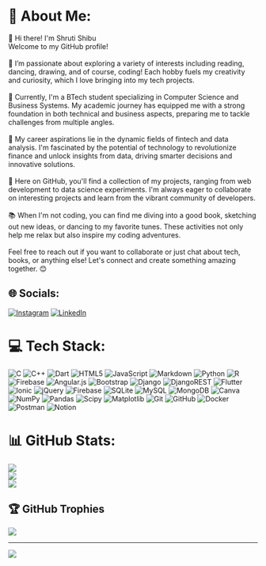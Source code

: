
# 💫 About Me:
👋 Hi there! I'm Shruti Shibu<br>Welcome to my GitHub profile!<br><br>👀 I’m passionate about exploring a variety of interests including reading, dancing, drawing, and of course, coding! Each hobby fuels my creativity and curiosity, which I love bringing into my tech projects.<br><br>🌱 Currently, I'm a BTech student specializing in Computer Science and Business Systems. My academic journey has equipped me with a strong foundation in both technical and business aspects, preparing me to tackle challenges from multiple angles.<br><br>💞️ My career aspirations lie in the dynamic fields of fintech and data analysis. I'm fascinated by the potential of technology to revolutionize finance and unlock insights from data, driving smarter decisions and innovative solutions.<br><br>🚀 Here on GitHub, you'll find a collection of my projects, ranging from web development to data science experiments. I'm always eager to collaborate on interesting projects and learn from the vibrant community of developers.<br><br>📚 When I'm not coding, you can find me diving into a good book, sketching out new ideas, or dancing to my favorite tunes. These activities not only help me relax but also inspire my coding adventures.<br><br>Feel free to reach out if you want to collaborate or just chat about tech, books, or anything else! Let's connect and create something amazing together. 😊


## 🌐 Socials:
[![Instagram](https://img.shields.io/badge/Instagram-%23E4405F.svg?logo=Instagram&logoColor=white)](https://instagram.com/shrutaetae) [![LinkedIn](https://img.shields.io/badge/LinkedIn-%230077B5.svg?logo=linkedin&logoColor=white)](https://linkedin.com/in/shrutishibu) 

# 💻 Tech Stack:
![C](https://img.shields.io/badge/c-%2300599C.svg?style=flat-square&logo=c&logoColor=white) ![C++](https://img.shields.io/badge/c++-%2300599C.svg?style=flat-square&logo=c%2B%2B&logoColor=white) ![Dart](https://img.shields.io/badge/dart-%230175C2.svg?style=flat-square&logo=dart&logoColor=white) ![HTML5](https://img.shields.io/badge/html5-%23E34F26.svg?style=flat-square&logo=html5&logoColor=white) ![JavaScript](https://img.shields.io/badge/javascript-%23323330.svg?style=flat-square&logo=javascript&logoColor=%23F7DF1E) ![Markdown](https://img.shields.io/badge/markdown-%23000000.svg?style=flat-square&logo=markdown&logoColor=white) ![Python](https://img.shields.io/badge/python-3670A0?style=flat-square&logo=python&logoColor=ffdd54) ![R](https://img.shields.io/badge/r-%23276DC3.svg?style=flat-square&logo=r&logoColor=white) ![Firebase](https://img.shields.io/badge/firebase-%23039BE5.svg?style=flat-square&logo=firebase) ![Angular.js](https://img.shields.io/badge/angular.js-%23E23237.svg?style=flat-square&logo=angularjs&logoColor=white) ![Bootstrap](https://img.shields.io/badge/bootstrap-%238511FA.svg?style=flat-square&logo=bootstrap&logoColor=white) ![Django](https://img.shields.io/badge/django-%23092E20.svg?style=flat-square&logo=django&logoColor=white) ![DjangoREST](https://img.shields.io/badge/DJANGO-REST-ff1709?style=flat-square&logo=django&logoColor=white&color=ff1709&labelColor=gray) ![Flutter](https://img.shields.io/badge/Flutter-%2302569B.svg?style=flat-square&logo=Flutter&logoColor=white) ![Ionic](https://img.shields.io/badge/Ionic-%233880FF.svg?style=flat-square&logo=Ionic&logoColor=white) ![jQuery](https://img.shields.io/badge/jquery-%230769AD.svg?style=flat-square&logo=jquery&logoColor=white) ![Firebase](https://img.shields.io/badge/firebase-a08021?style=flat-square&logo=firebase&logoColor=ffcd34) ![SQLite](https://img.shields.io/badge/sqlite-%2307405e.svg?style=flat-square&logo=sqlite&logoColor=white) ![MySQL](https://img.shields.io/badge/mysql-4479A1.svg?style=flat-square&logo=mysql&logoColor=white) ![MongoDB](https://img.shields.io/badge/MongoDB-%234ea94b.svg?style=flat-square&logo=mongodb&logoColor=white) ![Canva](https://img.shields.io/badge/Canva-%2300C4CC.svg?style=flat-square&logo=Canva&logoColor=white) ![NumPy](https://img.shields.io/badge/numpy-%23013243.svg?style=flat-square&logo=numpy&logoColor=white) ![Pandas](https://img.shields.io/badge/pandas-%23150458.svg?style=flat-square&logo=pandas&logoColor=white) ![Scipy](https://img.shields.io/badge/SciPy-%230C55A5.svg?style=flat-square&logo=scipy&logoColor=%white) ![Matplotlib](https://img.shields.io/badge/Matplotlib-%23ffffff.svg?style=flat-square&logo=Matplotlib&logoColor=black) ![Git](https://img.shields.io/badge/git-%23F05033.svg?style=flat-square&logo=git&logoColor=white) ![GitHub](https://img.shields.io/badge/github-%23121011.svg?style=flat-square&logo=github&logoColor=white) ![Docker](https://img.shields.io/badge/docker-%230db7ed.svg?style=flat-square&logo=docker&logoColor=white) ![Postman](https://img.shields.io/badge/Postman-FF6C37?style=flat-square&logo=postman&logoColor=white) ![Notion](https://img.shields.io/badge/Notion-%23000000.svg?style=flat-square&logo=notion&logoColor=white)

# 📊 GitHub Stats:
![](https://github-readme-stats.vercel.app/api?username=shrutishibu&theme=radical&hide_border=false&include_all_commits=false&count_private=false)<br/>
![](https://github-readme-streak-stats.herokuapp.com/?user=shrutishibu&theme=radical&hide_border=false)<br/>
![](https://github-readme-stats.vercel.app/api/top-langs/?username=shrutishibu&theme=radical&hide_border=false&include_all_commits=false&count_private=false&layout=compact)

## 🏆 GitHub Trophies
![](https://github-profile-trophy.vercel.app/?username=shrutishibu&theme=radical&no-frame=false&no-bg=true&margin-w=4)

---
[![](https://visitcount.itsvg.in/api?id=shrutishibu&icon=0&color=10)](https://visitcount.itsvg.in)






